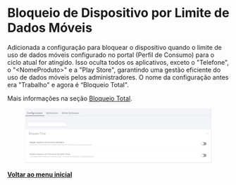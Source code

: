# Bloqueio de Dispositivo por Limite de Dados Móveis

Adicionada a configuração para bloquear o dispositivo quando o limite de uso de dados móveis configurado no portal (Perfil de Consumo) para o ciclo atual for atingido. Isso oculta todos os aplicativos, exceto o "Telefone", o "\<NomeProduto>" e a "Play Store", garantindo uma gestão eficiente do uso de dados móveis pelos administradores. O nome da configuração antes era  "Trabalho" e agora é “Bloqueio Total".

Mais informações na seção [Bloqueio Total](../../portal/configuracoes/gerenciar-politicas/editar-politica/editar-politica-android/configuracoes-gerais/bloqueio-total.md).

<figure><img src="../../../.gitbook/assets/image (265).png" alt=""><figcaption></figcaption></figure>

[**Voltar ao menu inicial**](./)

